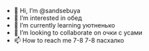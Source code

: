 - 👋 Hi, I’m @sandsebuya
- 👀 I’m interested in обед
- 🌱 I’m currently learning уютненько
- 💞️ I’m looking to collaborate on очки с усами
- 📫 How to reach me 7-8 7-8 пасхалко

<!---
sandsebuya/sandsebuya is a ✨ special ✨ repository because its `README.md` (this file) appears on your GitHub profile.
You can click the Preview link to take a look at your changes.
--->
